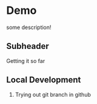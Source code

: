 # Demo

some description!

## Subheader

Getting it so far


## Local Development

1. Trying out git branch in github